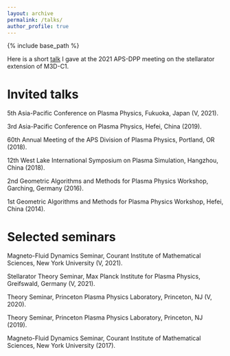 ```yaml
---
layout: archive
permalink: /talks/
author_profile: true
---
```


{% include base_path %}

Here is a short [talk](https://jbox.sjtu.edu.cn/l/L1opBV) I gave at the 2021 APS-DPP meeting on the stellarator extension of M3D-C1.

Invited talks
======
  5th Asia-Pacific Conference on Plasma Physics, Fukuoka, Japan (V, 2021).

  3rd Asia-Pacific Conference on Plasma Physics, Hefei, China (2019).

  60th Annual Meeting of the APS Division of Plasma Physics, Portland, OR (2018).

  12th West Lake International Symposium on Plasma Simulation, Hangzhou, China (2018).

  2nd Geometric Algorithms and Methods for Plasma Physics Workshop, Garching, Germany (2016).

  1st Geometric Algorithms and Methods for Plasma Physics Workshop, Hefei, China (2014).

Selected seminars
======
  Magneto-Fluid Dynamics Seminar, Courant Institute of Mathematical Sciences, New York University (V, 2021).

  Stellarator Theory Seminar, Max Planck Institute for Plasma Physics, Greifswald, Germany (V, 2021).

  Theory Seminar, Princeton Plasma Physics Laboratory, Princeton, NJ (V, 2020).

  Theory Seminar, Princeton Plasma Physics Laboratory, Princeton, NJ (2019).

  Magneto-Fluid Dynamics Seminar, Courant Institute of Mathematical Sciences, New York University (2017).

